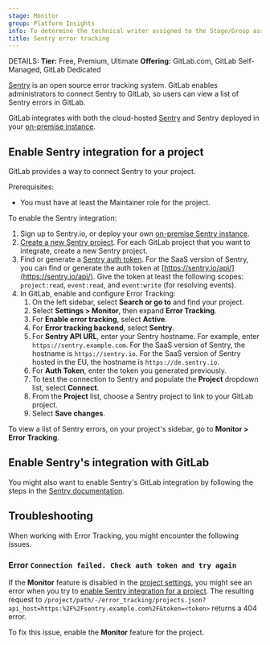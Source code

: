 ```yaml
---
stage: Monitor
group: Platform Insights
info: To determine the technical writer assigned to the Stage/Group associated with this page, see https://handbook.gitlab.com/handbook/product/ux/technical-writing/#assignments
title: Sentry error tracking
---
```


DETAILS:
**Tier:** Free, Premium, Ultimate
**Offering:** GitLab.com, GitLab Self-Managed, GitLab Dedicated

[Sentry](https://sentry.io/) is an open source error tracking system. GitLab enables
administrators to connect Sentry to GitLab, so users can view a list of Sentry errors in GitLab.

GitLab integrates with both the cloud-hosted [Sentry](https://sentry.io) and Sentry
deployed in your [on-premise instance](https://github.com/getsentry/self-hosted).

## Enable Sentry integration for a project

GitLab provides a way to connect Sentry to your project.

Prerequisites:

- You must have at least the Maintainer role for the project.

To enable the Sentry integration:

1. Sign up to Sentry.io, or deploy your own [on-premise Sentry instance](https://github.com/getsentry/self-hosted).
1. [Create a new Sentry project](https://docs.sentry.io/product/sentry-basics/integrate-frontend/create-new-project/).
   For each GitLab project that you want to integrate, create a new Sentry project.
1. Find or generate a [Sentry auth token](https://docs.sentry.io/api/auth/#auth-tokens).
   For the SaaS version of Sentry, you can find or generate the auth token at [https://sentry.io/api/](https://sentry.io/api/).
   Give the token at least the following scopes: `project:read`, `event:read`, and
   `event:write` (for resolving events).
1. In GitLab, enable and configure Error Tracking:
   1. On the left sidebar, select **Search or go to** and find your project.
   1. Select **Settings > Monitor**, then expand **Error Tracking**.
   1. For **Enable error tracking**, select **Active**.
   1. For **Error tracking backend**, select **Sentry**.
   1. For **Sentry API URL**, enter your Sentry hostname. For example,
      enter `https://sentry.example.com`.
      For the SaaS version of Sentry, the hostname is `https://sentry.io`.
      For the SaaS version of Sentry hosted in the EU, the hostname is `https://de.sentry.io`.
   1. For **Auth Token**, enter the token you generated previously.
   1. To test the connection to Sentry and populate the **Project** dropdown list,
      select **Connect**.
   1. From the **Project** list, choose a Sentry project to link to your GitLab project.
   1. Select **Save changes**.

To view a list of Sentry errors, on your project's sidebar, go to **Monitor > Error Tracking**.

## Enable Sentry's integration with GitLab

You might also want to enable Sentry's GitLab integration by following the steps
in the [Sentry documentation](https://docs.sentry.io/organization/integrations/source-code-mgmt/gitlab/).

## Troubleshooting

When working with Error Tracking, you might encounter the following issues.

### Error `Connection failed. Check auth token and try again`

If the **Monitor** feature is disabled in the
[project settings](../user/project/settings/_index.md#configure-project-features-and-permissions),
you might see an error when you try to [enable Sentry integration for a project](#enable-sentry-integration-for-a-project).
The resulting request to `/project/path/-/error_tracking/projects.json?api_host=https:%2F%2Fsentry.example.com%2F&token=<token>` returns a 404 error.

To fix this issue, enable the **Monitor** feature for the project.
